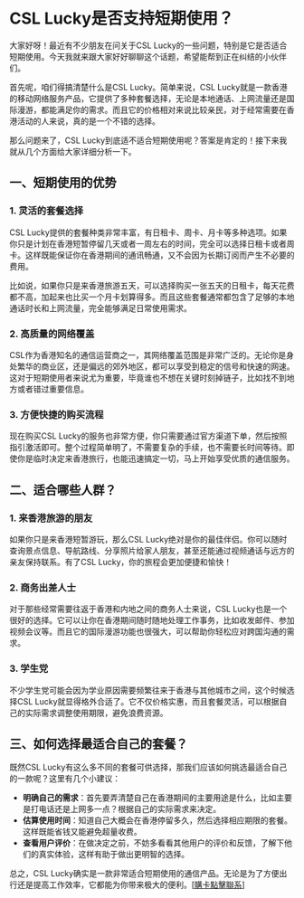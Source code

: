# CSL Lucky是否支持短期使用？

大家好呀！最近有不少朋友在问关于CSL Lucky的一些问题，特别是它是否适合短期使用。今天我就来跟大家好好聊聊这个话题，希望能帮到正在纠结的小伙伴们。

首先呢，咱们得搞清楚什么是CSL Lucky。简单来说，CSL Lucky就是一款香港的移动网络服务产品，它提供了多种套餐选择，无论是本地通话、上网流量还是国际漫游，都能满足你的需求。而且它的价格相对来说比较亲民，对于经常需要在香港活动的人来说，真的是一个不错的选择。

那么问题来了，CSL Lucky到底适不适合短期使用呢？答案是肯定的！接下来我就从几个方面给大家详细分析一下。

## 一、短期使用的优势

### 1. 灵活的套餐选择
CSL Lucky提供的套餐种类非常丰富，有日租卡、周卡、月卡等多种选项。如果你只是计划在香港短暂停留几天或者一周左右的时间，完全可以选择日租卡或者周卡。这样既能保证你在香港期间的通讯畅通，又不会因为长期订阅而产生不必要的费用。

比如说，如果你只是来香港旅游五天，可以选择购买一张五天的日租卡，每天花费都不高，加起来也比买一个月卡划算得多。而且这些套餐通常都包含了足够的本地通话时长和上网流量，完全能够满足日常使用需求。

### 2. 高质量的网络覆盖
CSL作为香港知名的通信运营商之一，其网络覆盖范围是非常广泛的。无论你是身处繁华的商业区，还是偏远的郊外地区，都可以享受到稳定的信号和快速的网速。这对于短期使用者来说尤为重要，毕竟谁也不想在关键时刻掉链子，比如找不到地方或者错过重要信息。

### 3. 方便快捷的购买流程
现在购买CSL Lucky的服务也非常方便，你只需要通过官方渠道下单，然后按照指引激活即可。整个过程简单明了，不需要复杂的手续，也不需要长时间等待。即使你是临时决定来香港旅行，也能迅速搞定一切，马上开始享受优质的通信服务。

## 二、适合哪些人群？

### 1. 来香港旅游的朋友
如果你只是来香港短暂游玩，那么CSL Lucky绝对是你的最佳伴侣。你可以随时查询景点信息、导航路线、分享照片给家人朋友，甚至还能通过视频通话与远方的亲友保持联系。有了CSL Lucky，你的旅程会更加便捷和愉快！

### 2. 商务出差人士
对于那些经常需要往返于香港和内地之间的商务人士来说，CSL Lucky也是一个很好的选择。它可以让你在香港期间随时随地处理工作事务，比如收发邮件、参加视频会议等。而且它的国际漫游功能也很强大，可以帮助你轻松应对跨国沟通的需求。

### 3. 学生党
不少学生党可能会因为学业原因需要频繁往来于香港与其他城市之间，这个时候选择CSL Lucky就显得格外合适了。它不仅价格实惠，而且套餐灵活，可以根据自己的实际需求调整使用期限，避免浪费资源。

## 三、如何选择最适合自己的套餐？

既然CSL Lucky有这么多不同的套餐可供选择，那我们应该如何挑选最适合自己的一款呢？这里有几个小建议：

- **明确自己的需求**：首先要弄清楚自己在香港期间的主要用途是什么，比如主要是打电话还是上网多一点？根据自己的实际需求来决定。
- **估算使用时间**：知道自己大概会在香港停留多久，然后选择相应期限的套餐。这样既能省钱又能避免超量收费。
- **查看用户评价**：在做决定之前，不妨多看看其他用户的评价和反馈，了解下他们的真实体验，这样有助于做出更明智的选择。

总之，CSL Lucky确实是一款非常适合短期使用的通信产品。无论是为了方便出行还是提高工作效率，它都能为你带来极大的便利。[[購卡點擊聯系](https://t.me/s/esim1088)]